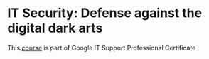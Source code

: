 # IT Security: Defense against the digital dark arts

This [course](https://www.coursera.org/learn/it-security) is part of Google IT Support Professional Certificate 
